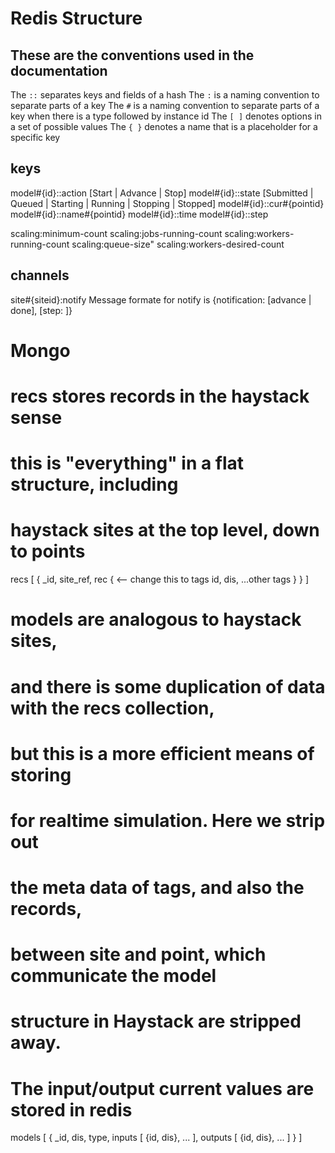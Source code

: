 
# Redis Structure

## These are the conventions used in the documentation 

The ```::``` separates keys and fields of a hash
The ```:``` is a naming convention to separate parts of a key
The ```#``` is a naming convention to separate parts of a key when there is a type followed by instance id
The ```[ ]``` denotes options in a set of possible values
The ```{ }``` denotes a name that is a placeholder for a specific key

## keys

model#{id}::action [Start | Advance | Stop]
model#{id}::state [Submitted | Queued | Starting | Running | Stopping | Stopped]
model#{id}::cur#{pointid}
model#{id}::name#{pointid}
model#{id}::time
model#{id}::step

scaling:minimum-count
scaling:jobs-running-count
scaling:workers-running-count
scaling:queue-size"
scaling:workers-desired-count

## channels

site#{siteid}:notify
Message formate for notify is
{notification: [advance | done], [step: <int>]}

# Mongo 

# recs stores records in the haystack sense
# this is "everything" in a flat structure, including
# haystack sites at the top level, down to points
recs [
  {
    _id,
    site_ref,
    rec { <-- change this to tags
      id,
      dis,
      ...other tags
    }
  }
]

# models are analogous to haystack sites,
# and there is some duplication of data with the recs collection,
# but this is a more efficient means of storing
# for realtime simulation. Here we strip out 
# the meta data of tags, and also the records,
# between site and point, which communicate the model
# structure in Haystack are stripped away.

# The input/output current values are stored in redis
models [
  {
    _id,
    dis,
    type,
    inputs [
      {id, dis},
      ...
    ],
    outputs [
      {id, dis},
      ...
    ]
  }
]


